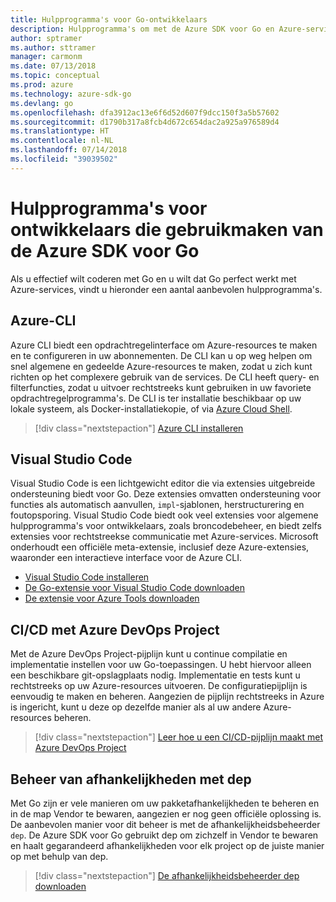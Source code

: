 ```yaml
---
title: Hulpprogramma's voor Go-ontwikkelaars
description: Hulpprogramma's om met de Azure SDK voor Go en Azure-services te werken
author: sptramer
ms.author: sttramer
manager: carmonm
ms.date: 07/13/2018
ms.topic: conceptual
ms.prod: azure
ms.technology: azure-sdk-go
ms.devlang: go
ms.openlocfilehash: dfa3912ac13e6f6d52d607f9dcc150f3a5b57602
ms.sourcegitcommit: d1790b317a8fcb4d672c654dac2a925a976589d4
ms.translationtype: HT
ms.contentlocale: nl-NL
ms.lasthandoff: 07/14/2018
ms.locfileid: "39039502"
---
```

# <a name="tools-for-developers-using-the-azure-sdk-for-go"></a>Hulpprogramma's voor ontwikkelaars die gebruikmaken van de Azure SDK voor Go

Als u effectief wilt coderen met Go en u wilt dat Go perfect werkt met Azure-services, vindt u hieronder een aantal aanbevolen hulpprogramma's.

## <a name="azure-cli"></a>Azure-CLI

Azure CLI biedt een opdrachtregelinterface om Azure-resources te maken en te configureren in uw abonnementen. De CLI kan u op weg helpen om snel algemene en gedeelde Azure-resources te maken, zodat u zich kunt richten op het complexere gebruik van de services. De CLI heeft query- en filterfuncties, zodat u uitvoer rechtstreeks kunt gebruiken in uw favoriete opdrachtregelprogramma's. De CLI is ter installatie beschikbaar op uw lokale systeem, als Docker-installatiekopie, of via [Azure Cloud Shell](https://docs.microsoft.com/azure/cloud-shell/overview).

> [!div class="nextstepaction"]
> [Azure CLI installeren](/cli/azure/install-azure-cli)

## <a name="visual-studio-code"></a>Visual Studio Code

Visual Studio Code is een lichtgewicht editor die via extensies uitgebreide ondersteuning biedt voor Go. Deze extensies omvatten ondersteuning voor functies als automatisch aanvullen, `impl`-sjablonen, herstructurering en foutopsporing. Visual Studio Code biedt ook veel extensies voor algemene hulpprogramma's voor ontwikkelaars, zoals broncodebeheer, en biedt zelfs extensies voor rechtstreekse communicatie met Azure-services. Microsoft onderhoudt een officiële meta-extensie, inclusief deze Azure-extensies, waaronder een interactieve interface voor de Azure CLI.

* [Visual Studio Code installeren](https://code.visualstudio.com/Download)
* [De Go-extensie voor Visual Studio Code downloaden](https://code.visualstudio.com/docs/languages/go)
* [De extensie voor Azure Tools downloaden](https://marketplace.visualstudio.com/items?itemName=ms-vscode.vscode-azureextensionpack)

## <a name="cicd-with-azure-devops-project"></a>CI/CD met Azure DevOps Project

Met de Azure DevOps Project-pijplijn kunt u continue compilatie en implementatie instellen voor uw Go-toepassingen. U hebt hiervoor alleen een beschikbare git-opslagplaats nodig. Implementatie en tests kunt u rechtstreeks op uw Azure-resources uitvoeren. De configuratiepijplijn is eenvoudig te maken en beheren. Aangezien de pijplijn rechtstreeks in Azure is ingericht, kunt u deze op dezelfde manier als al uw andere Azure-resources beheren.

> [!div class="nextstepaction"]
> [Leer hoe u een CI/CD-pijplijn maakt met Azure DevOps Project](/devops-project/azure-devops-project-go)

## <a name="dependency-management-with-dep"></a>Beheer van afhankelijkheden met dep

Met Go zijn er vele manieren om uw pakketafhankelijkheden te beheren en in de map Vendor te bewaren, aangezien er nog geen officiële oplossing is. De aanbevolen manier voor dit beheer is met de afhankelijkheidsbeheerder `dep`. De Azure SDK voor Go gebruikt dep om zichzelf in Vendor te bewaren en haalt gegarandeerd afhankelijkheden voor elk project op de juiste manier op met behulp van dep.

> [!div class="nextstepaction"]
> [De afhankelijkheidsbeheerder dep downloaden](https://github.com/golang/dep)
